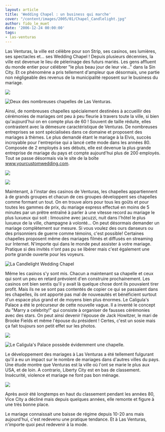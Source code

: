 ```yaml
---
layout: article
title: 'Wedding Chapel : un business qui marche'
cover: "/content/images/2005/01/Chapel_Candlelight.jpg"
author: fido_le_muet
date: '2006-12-24 00:00:00'
tags:
- las-venturas
---
```


Las Venturas, la ville est célèbre pour son Strip, ses casinos, ses lumières, ses spectacles et... ses Wedding Chapel ! Depuis plusieurs décennies, la ville est devenue le lieu de pèlerinage des futurs mariés. Les gens affluent du monde entier pour célébrer "le plus beau jour de leur vie..." dans la Sin City. Et ce phénomène a pris tellement d'ampleur que désormais, une partie non négligeable des revenus de la municipalité reposent sur le business du mariage.

![](  /content/images/2005/01/Chapel_Eternal_Flame.jpg)

![Deux des nombreuses chapelles de Las Venturas.](  /content/images/2005/01/Chapel_Little_White.jpg)

Ainsi, de nombreuses chapelles spécialement destinées à accueillir des cérémonies de mariages ont peu à peu fleurie à travers toute la ville, si bien qu'aujourd'hui on en compte plus de 60 ! Souvent de taille réduite, elles contrastent avec la démesure caractéristique de Venturas. De nombreuses entreprises se sont spécialisées dans ce domaine et proposent des mariages à thèmes. Le plus demandé étant le mariage à la Elvis, succès incroyable pour l'entreprise qui a lancé cette mode dans les années 80. Composée de 2 employés à ses débuts, elle est devenue la plus grande entreprise de mariage du pays et compte aujourd'hui plus de 200 employés. Tout se passe désormais via le site de la boîte www.yourcustomwedding.com.

![](  /content/images/2005/01/Chapel_Erotic.jpg)

![](  /content/images/2005/01/Chapel_Grace_Land.jpg)

Maintenant, à l'instar des casinos de Venturas, les chapelles appartiennent à de grands groupes et chacun de ces groupes développent ses chapelles comme formant un tout. On en trouve alors pour tous les goûts et pour toutes les gammes de prix, du mariage express effectué en moins de 5 minutes par un prêtre entraîné à parler à une vitesse record au mariage le plus luxueux qui soit : limousine avec jacuzzi, nuit dans l'hôtel le plus luxueux de la ville, champagne à volonté... On peut désormais demander un mariage complètement sur mesure. Si vous voulez des ours danseurs ou des prisonniers de guerre comme témoins, c'est possible! Certaines chapelles proposent même des mariages filmés et diffusés en streaming sur Internet. N'importe qui dans le monde peut assister à votre mariage. Pratique si des invités n'ont pas pu se libérer mais c'est également une porte grande ouverte pour les voyeurs.

![La Candlelight Wedding Chapel](  /content/images/2005/01/Chapel_Candlelight.jpg)

Même les casinos s'y sont mis. Chacun a maintenant sa chapelle et ceux qui sont un peu en retard prévoient d'en construire prochainement. Les casinos ont bien sentis qu'il y avait là quelque chose dont ils pouvaient tirer profit. Mais ils ne se sont pas contentés de copier ce qui se passaient dans les chapelles, ils ont apporté pas mal de nouveautés et bénéficient surtout d'un espace plus grand et de moyens bien plus énormes. Le Caligula's Palace a été le précurseur de cette nouvelle vague. Il a inventé le concept du "Marry a celebrity!" qui consiste&nbsp;à organiser de fausses cérémonies avec des stars. On peut ainsi devenir l'épouse de Jack Howitzer, le mari de Brooke Fields et même l'épouse du président ! Certes, c'est un sosie mais ça fait toujours son petit effet sur les photos.

![](  /content/images/2005/01/Chapel_Caligula_1.jpg)

![Le Caligula's Palace possède évidemment une chapelle.](  /content/images/2005/01/Chapel_Caligula_2.jpg)

Le développement des mariages à Las Venturas a été tellement fulgurant qu'il a eu un impact sur le nombre de mariages dans d'autres villes du pays. Une étude montre que Venturas est la ville où l'ont se marie le plus aux USA, et de loin. A contrario, Liberty City est en bas de classement. Insécurité, violence et mariage ne font pas bon ménage.

![](  /content/images/2005/01/Chapel_Graphic.jpg)

Après avoir été longtemps en haut du classement pendant les années 80, Vice City a décliné mais depuis quelques années, elle remonte et figure à une très bonne place.

Le mariage connaissait une baisse de régime depuis 10-20 ans mais aujourd'hui, c'est redevenu une pratique tendance. Et à Las Venturas, n'importe quoi peut redevenir à la mode.

<!--kg-card-end: markdown-->
